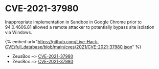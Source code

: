 # CVE-2021-37980

Inappropriate implementation in Sandbox in Google Chrome prior to 94.0.4606.81 allowed a remote attacker to potentially bypass site isolation via Windows.

{% embed url="https://github.com/Live-Hack-CVE/full_database/blob/main/cves/2021/CVE-2021-37980.json" %}


* ZeusBox ~> [CVE-2021-37980](https://www.alice-snow.ru/2021/database/cve-2021-37980/cve-2021-37980-zeusbox)
* ZeusBox ~> [CVE-2021-37980](https://www.alice-snow.ru/2021/database/cve-2021-37980/cve-2021-37980-zeusbox)